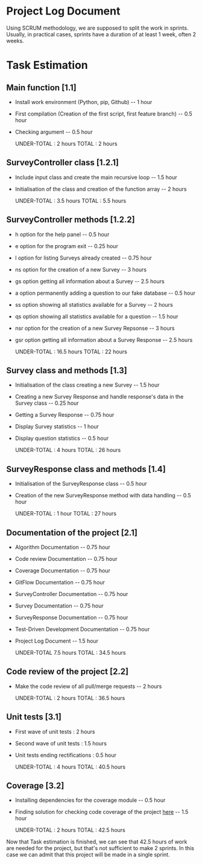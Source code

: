 # Project Log Document

Using SCRUM methodology, we are supposed to split the work in sprints. Usually, in practical cases, sprints have a duration of at least 1 week, often 2 weeks.

# Task Estimation

## Main function [1.1]

-   Install work environment (Python, pip, Github) -- 1 hour
-   First compilation (Creation of the first script, first feature branch) -- 0.5 hour
-   Checking argument -- 0.5 hour

    UNDER-TOTAL : 2 hours
    TOTAL : 2 hours

## SurveyController class [1.2.1]

-   Include input class and create the main recursive loop -- 1.5 hour
-   Initialisation of the class and creation of the function array -- 2 hours

    UNDER-TOTAL : 3.5 hours
    TOTAL : 5.5 hours

## SurveyController methods [1.2.2]

-   h option for the help panel -- 0.5 hour
-   e option for the program exit -- 0.25 hour
-   l option for listing Surveys already created -- 0.75 hour
-   ns option for the creation of a new Survey -- 3 hours
-   gs option getting all information about a Survey -- 2.5 hours
-   a option permanently adding a question to our fake database -- 0.5 hour
-   ss option showing all statistics available for a Survey -- 2 hours
-   qs option showing all statistics available for a question -- 1.5 hour
-   nsr option for the creation of a new Survey Repsonse -- 3 hours
-   gsr option getting all information about a Survey Response -- 2.5 hours

    UNDER-TOTAL : 16.5 hours
    TOTAL : 22 hours

## Survey class and methods [1.3]

-   Initialisation of the class creating a new Survey -- 1.5 hour
-   Creating a new Survey Response and handle response's data in the Survey class -- 0.25 hour
-   Getting a Survey Response -- 0.75 hour
-   Display Survey statistics -- 1 hour
-   Display question statistics -- 0.5 hour

    UNDER-TOTAL : 4 hours
    TOTAL : 26 hours

## SurveyResponse class and methods [1.4]

-   Initialisation of the SurveyResponse class -- 0.5 hour
-   Creation of the new SurveyResponse method with data handling -- 0.5 hour

    UNDER-TOTAL : 1 hour
    TOTAL : 27 hours

## Documentation of the project [2.1]

-   Algorithm Documentation -- 0.75 hour
-   Code review Documentation -- 0.75 hour
-   Coverage Documentation -- 0.75 hour
-   GitFlow Documentation -- 0.75 hour
-   SurveyController Documentation -- 0.75 hour
-   Survey Documentation -- 0.75 hour
-   SurveyResponse Documentation -- 0.75 hour
-   Test-Driven Development Documentation -- 0.75 hour
-   Project Log Document -- 1.5 hour

    UNDER-TOTAL 7.5 hours
    TOTAL : 34.5 hours

## Code review of the project [2.2]

-   Make the code review of all pull/merge requests -- 2 hours

    UNDER-TOTAL : 2 hours
    TOTAL : 36.5 hours

## Unit tests [3.1]

-   First wave of unit tests : 2 hours
-   Second wave of unit tests : 1.5 hours
-   Unit tests ending rectifications : 0.5 hour

    UNDER-TOTAL : 4 hours
    TOTAL : 40.5 hours

## Coverage [3.2]

-   Installing dependencies for the coverage module -- 0.5 hour
-   Finding solution for checking code coverage of the project [here](./coverage_documentation.md) -- 1.5 hour

    UNDER-TOTAL : 2 hours
    TOTAL : 42.5 hours


Now that Task estimation is finished, we can see that 42.5 hours of work are needed for the project, but that's not sufficient to make 2 sprints. In this case we can admit that this project will be made in a single sprint.
